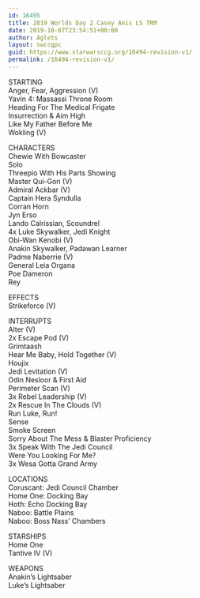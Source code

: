 ```yaml
---
id: 16495
title: 2019 Worlds Day 2 Casey Anis LS TRM
date: 2019-10-07T23:54:51+00:00
author: Aglets
layout: swccgpc
guid: https://www.starwarsccg.org/16494-revision-v1/
permalink: /16494-revision-v1/
---
```

STARTING  
Anger, Fear, Aggression (V)  
Yavin 4: Massassi Throne Room  
Heading For The Medical Frigate  
Insurrection & Aim High  
Like My Father Before Me  
Wokling (V)

CHARACTERS  
Chewie With Bowcaster  
Solo  
Threepio With His Parts Showing  
Master Qui-Gon (V)  
Admiral Ackbar (V)  
Captain Hera Syndulla  
Corran Horn  
Jyn Erso  
Lando Calrissian, Scoundrel  
4x Luke Skywalker, Jedi Knight  
Obi-Wan Kenobi (V)  
Anakin Skywalker, Padawan Learner  
Padme Naberrie (V)  
General Leia Organa  
Poe Dameron  
Rey

EFFECTS  
Strikeforce (V)

INTERRUPTS  
Alter (V)  
2x Escape Pod (V)  
Grimtaash  
Hear Me Baby, Hold Together (V)  
Houjix  
Jedi Levitation (V)  
Odin Nesloor & First Aid  
Perimeter Scan (V)  
3x Rebel Leadership (V)  
2x Rescue In The Clouds (V)  
Run Luke, Run!  
Sense  
Smoke Screen  
Sorry About The Mess & Blaster Proficiency  
3x Speak With The Jedi Council  
Were You Looking For Me?  
3x Wesa Gotta Grand Army

LOCATIONS  
Coruscant: Jedi Council Chamber  
Home One: Docking Bay  
Hoth: Echo Docking Bay  
Naboo: Battle Plains  
Naboo: Boss Nass’ Chambers

STARSHIPS  
Home One  
Tantive IV (V)

WEAPONS  
Anakin’s Lightsaber  
Luke’s Lightsaber